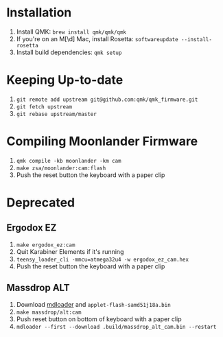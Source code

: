 # Installation

1. Install QMK: `brew install qmk/qmk/qmk`
2. If you're on an M[\d] Mac, install Rosetta: `softwareupdate --install-rosetta`
3. Install build dependencies: `qmk setup`

# Keeping Up-to-date

1. `git remote add upstream git@github.com:qmk/qmk_firmware.git`
2. `git fetch upstream`
3. `git rebase upstream/master`

# Compiling Moonlander Firmware

1. `qmk compile -kb moonlander -km cam`
2. `make zsa/moonlander:cam:flash`
3. Push the reset button the keyboard with a paper clip

# Deprecated

## Ergodox EZ

1. `make ergodox_ez:cam`
2. Quit Karabiner Elements if it's running
3. `teensy_loader_cli -mmcu=atmega32u4 -w ergodox_ez_cam.hex`
4. Push the reset button the keyboard with a paper clip

## Massdrop ALT

1. Download [mdloader](https://github.com/Massdrop/mdloader/releases) and `applet-flash-samd51j18a.bin`
1. `make massdrop/alt:cam`
1. Push reset button on bottom of keyboard with a paper clip
1. `mdloader --first --download .build/massdrop_alt_cam.bin --restart`
